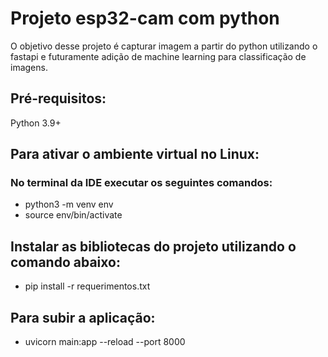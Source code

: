 # Projeto esp32-cam com python

O objetivo desse projeto é capturar imagem a partir do python utilizando o fastapi e futuramente adição de machine learning para classificação de imagens.

## Pré-requisitos:
Python 3.9+

## Para ativar o ambiente virtual no Linux:
### No terminal da IDE executar os seguintes comandos:
- python3 -m venv env
- source env/bin/activate

## Instalar as bibliotecas do projeto utilizando o comando abaixo:
- pip install -r requerimentos.txt

## Para subir a aplicação:

- uvicorn main:app --reload --port 8000